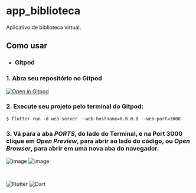 # app_biblioteca

Aplicativo de biblioteca virtual.

## Como usar

+ ### Gitpod

### 1. Abra seu repositório no Gitpod   

[![Open in Gitpod](https://gitpod.io/button/open-in-gitpod.svg)](https://gitpod.io/#https://github.com/Felipkw/app-biblioteca)

### 2. Execute seu projeto pelo terminal do Gitpod:

~~~
$ flutter run -d web-server --web-hostname=0.0.0.0 --web-port=3000
~~~

### 3. Vá para a aba *PORTS*, do lado do Terminal, e na Port 3000 clique em *Open Preview*, para abrir ao lado do código, ou *Open Browser*, para abrir em uma nova aba do navegador.

![image](https://user-images.githubusercontent.com/94010073/236356301-ac3feab6-a7e9-41fe-b097-3993ec138a17.png)
![image](https://user-images.githubusercontent.com/94010073/236356199-5c6f1887-e5a4-4202-b0b0-b6d7da3b1aea.png)

<br>

![Flutter](https://img.shields.io/badge/Flutter-%2302569B.svg?style=for-the-badge&logo=Flutter&logoColor=white)
![Dart](https://img.shields.io/badge/dart-%230175C2.svg?style=for-the-badge&logo=dart&logoColor=white)

